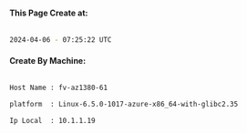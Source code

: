 
   
#### This Page Create at:

```bash

2024-04-06 - 07:25:22 UTC

```

#### Create By Machine:

```bash

Host Name : fv-az1380-61

platform  : Linux-6.5.0-1017-azure-x86_64-with-glibc2.35

Ip Local  : 10.1.1.19

```


